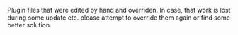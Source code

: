 Plugin files that were edited by hand and overriden. In case, that work is lost during some update etc. please attempt to override them again or find some better solution.